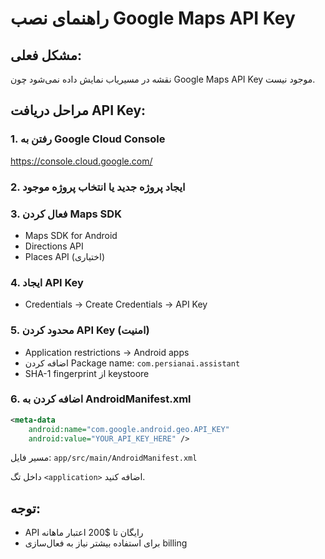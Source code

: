 # راهنمای نصب Google Maps API Key

## مشکل فعلی:
نقشه در مسیریاب نمایش داده نمی‌شود چون Google Maps API Key موجود نیست.

## مراحل دریافت API Key:

### 1. رفتن به Google Cloud Console
https://console.cloud.google.com/

### 2. ایجاد پروژه جدید یا انتخاب پروژه موجود

### 3. فعال کردن Maps SDK
- Maps SDK for Android
- Directions API
- Places API (اختیاری)

### 4. ایجاد API Key
- Credentials → Create Credentials → API Key

### 5. محدود کردن API Key (امنیت)
- Application restrictions → Android apps
- اضافه کردن Package name: `com.persianai.assistant`
- SHA-1 fingerprint از keystoore

### 6. اضافه کردن به AndroidManifest.xml
```xml
<meta-data
    android:name="com.google.android.geo.API_KEY"
    android:value="YOUR_API_KEY_HERE" />
```

مسیر فایل:
`app/src/main/AndroidManifest.xml`

داخل تگ `<application>` اضافه کنید.

## توجه:
- API رایگان تا $200 اعتبار ماهانه
- برای استفاده بیشتر نیاز به فعال‌سازی billing
